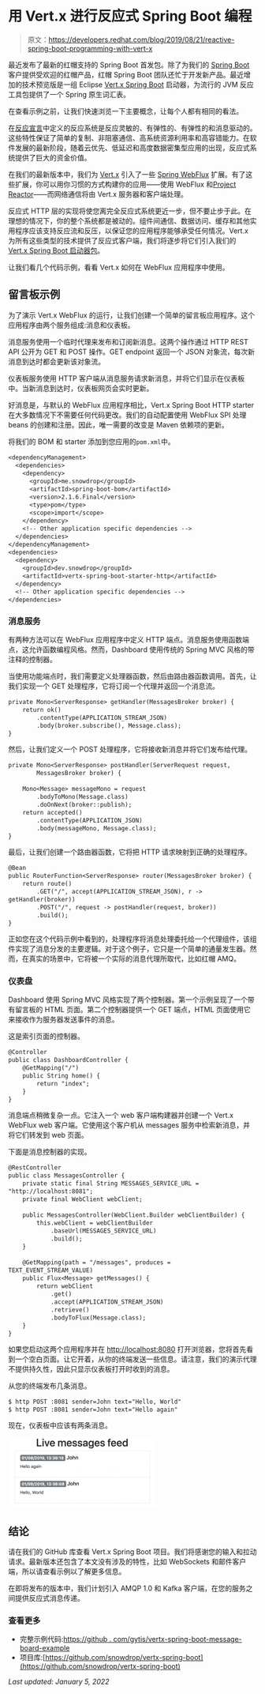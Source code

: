 # 用 Vert.x 进行反应式 Spring Boot 编程

> 原文：<https://developers.redhat.com/blog/2019/08/21/reactive-spring-boot-programming-with-vert-x>

最近发布了最新的红帽支持的 Spring Boot 首发包。除了为我们的 [Spring Boot](https://spring.io/projects/spring-boot) 客户提供受欢迎的红帽产品，红帽 Spring Boot 团队还忙于开发新产品。最近增加的技术预览版是一组 Eclipse [Vert.x Spring Boot](https://github.com/snowdrop/vertx-spring-boot) 启动器，为流行的 JVM 反应工具包提供了一个 Spring 原生词汇表。

在查看示例之前，让我们快速浏览一下主要概念，让每个人都有相同的看法。

在[反应宣言](https://www.reactivemanifesto.org/)中定义的反应系统是反应灵敏的、有弹性的、有弹性的和消息驱动的。这些特性保证了简单的复制、非阻塞通信、高系统资源利用率和高容错能力。在软件发展的最新阶段，随着云优先、低延迟和高度数据密集型应用的出现，反应式系统提供了巨大的资金价值。

在我们的最新版本中，我们为 [Vert.x](https://vertx.io/) 引入了一些 [Spring WebFlux](https://docs.spring.io/spring/docs/current/spring-framework-reference/web-reactive.html) 扩展。有了这些扩展，你可以用你习惯的方式构建你的应用——使用 WebFlux 和[Project Reactor](https://projectreactor.io/)——而网络通信将由 Vert.x 服务器和客户端处理。

反应式 HTTP 层的实现将使您离完全反应式系统更近一步，但不要止步于此。在理想的情况下，你的整个系统都是被动的。组件间通信、数据访问、缓存和其他实用程序应该支持反应流和反压，以保证您的应用程序能够承受任何情况。Vert.x 为所有这些类型的技术提供了反应式客户端，我们将逐步将它们引入我们的 [Vert.x Spring Boot 启动器包](https://github.com/snowdrop/vertx-spring-boot)。

让我们看几个代码示例，看看 Vert.x 如何在 WebFlux 应用程序中使用。

## 留言板示例

为了演示 Vert.x WebFlux 的运行，让我们创建一个简单的留言板应用程序。这个应用程序由两个服务组成:消息和仪表板。

消息服务使用一个临时代理来发布和订阅新消息。这两个操作通过 HTTP REST API 公开为 GET 和 POST 操作。GET endpoint 返回一个 JSON 对象流，每次新消息到达时都会更新该对象流。

仪表板服务使用 HTTP 客户端从消息服务请求新消息，并将它们显示在仪表板中。当新消息到达时，仪表板网页会实时更新。

好消息是，与默认的 WebFlux 应用程序相比，Vert.x Spring Boot HTTP starter 在大多数情况下不需要任何代码更改。我们的自动配置使用 WebFlux SPI 处理 beans 的创建和注册。因此，唯一需要的改变是 Maven 依赖项的更新。

将我们的 BOM 和 starter 添加到您应用的`pom.xml`中。

```
<dependencyManagement>
  <dependencies>
    <dependency>
      <groupId>me.snowdrop</groupId>
      <artifactId>spring-boot-bom</artifactId>
      <version>2.1.6.Final</version>
      <type>pom</type>
      <scope>import</scope>
    </dependency>
    <!-- Other application specific dependencies -->
  </dependencies>
</dependencyManagement>
<dependencies>
  <dependency>
    <groupId>dev.snowdrop</groupId>
    <artifactId>vertx-spring-boot-starter-http</artifactId>
  </dependency>
  <!-- Other application specific dependencies -->
</dependencies>
```

### 消息服务

有两种方法可以在 WebFlux 应用程序中定义 HTTP 端点。消息服务使用函数端点，这允许函数编程风格。然而，Dashboard 使用传统的 Spring MVC 风格的带注释的控制器。

当使用功能端点时，我们需要定义处理器函数，然后由路由器函数调用。首先，让我们实现一个 GET 处理程序，它将订阅一个代理并返回一个消息流。

```
private Mono<ServerResponse> getHandler(MessagesBroker broker) {
    return ok()
        .contentType(APPLICATION_STREAM_JSON)
        .body(broker.subscribe(), Message.class);
}
```

然后，让我们定义一个 POST 处理程序，它将接收新消息并将它们发布给代理。

```
private Mono<ServerResponse> postHandler(ServerRequest request,
        MessagesBroker broker) {

    Mono<Message> messageMono = request
        .bodyToMono(Message.class)
        .doOnNext(broker::publish);
    return accepted()
        .contentType(APPLICATION_JSON)
        .body(messageMono, Message.class);
}
```

最后，让我们创建一个路由器函数，它将把 HTTP 请求映射到正确的处理程序。

```
@Bean
public RouterFunction<ServerResponse> router(MessagesBroker broker) {
    return route()
        .GET("/", accept(APPLICATION_STREAM_JSON), r -> getHandler(broker))
        .POST("/", request -> postHandler(request, broker))
        .build();
}
```

正如您在这个代码示例中看到的，处理程序将消息处理委托给一个代理组件，该组件实现了消息分发的主要逻辑。对于这个例子，它只是一个简单的通量发生器。然而，在真实的场景中，它将被一个实际的消息代理所取代，比如红帽 AMQ。

### 仪表盘

Dashboard 使用 Spring MVC 风格实现了两个控制器。第一个示例呈现了一个带有留言板的 HTML 页面。第二个控制器提供一个 GET 端点，HTML 页面使用它来接收作为服务器发送事件的消息。

这是索引页面的控制器。

```
@Controller
public class DashboardController {
    @GetMapping("/")
    public String home() {
        return "index";
    }
}
```

消息端点稍微复杂一点。它注入一个 web 客户端构建器并创建一个 Vert.x WebFlux web 客户端。它使用这个客户机从 messages 服务中检索新消息，并将它们转发到 web 页面。

下面是消息控制器的实现。

```
@RestController
public class MessagesController {
    private static final String MESSAGES_SERVICE_URL = "http://localhost:8081";
    private final WebClient webClient;

    public MessagesController(WebClient.Builder webClientBuilder) {
        this.webClient = webClientBuilder
            .baseUrl(MESSAGES_SERVICE_URL)
            .build();
    }

    @GetMapping(path = "/messages", produces = TEXT_EVENT_STREAM_VALUE)
    public Flux<Message> getMessages() {
        return webClient
            .get()
            .accept(APPLICATION_STREAM_JSON)
            .retrieve()
            .bodyToFlux(Message.class);
    }
}
```

如果您启动这两个应用程序并在 [http://localhost:8080](http://localhost:8080) 打开浏览器，您将首先看到一个空白页面。让它开着，从你的终端发送一些信息。请注意，我们的演示代理不提供持久性，因此只显示仪表板打开时收到的消息。

从您的终端发布几条消息。

```
$ http POST :8081 sender=John text="Hello, World"
$ http POST :8081 sender=John text="Hello again"

```

现在，仪表板中应该有两条消息。

![](img/ad51afa31d0d6e50a0ba7ddfdf1af64e.png)

## 结论

请在我们的 GitHub 库查看 Vert.x Spring Boot 项目。我们将感谢您的输入和拉动请求。最新版本还包含了本文没有涉及的特性，比如 WebSockets 和邮件客户端，所以请查看示例以了解更多信息。

在即将发布的版本中，我们计划引入 AMQP 1.0 和 Kafka 客户端，在您的服务之间提供反应式消息传递。

### 查看更多

*   完整示例代码:[https://github . com/gytis/vertx-spring-boot-message-board-example](https://github.com/gytis/vertx-spring-boot-message-board-example)
*   项目库:[https://github.com/snowdrop/vertx-spring-boot](https://github.com/snowdrop/vertx-spring-boot)

*Last updated: January 5, 2022*